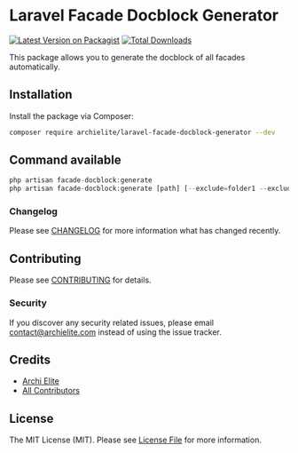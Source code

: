 # Laravel Facade Docblock Generator

[![Latest Version on Packagist](https://img.shields.io/packagist/v/archielite/laravel-facade-docblock-generator.svg?style=flat-square)](https://packagist.org/packages/archielite/laravel-facade-docblock-generator)
[![Total Downloads](https://img.shields.io/packagist/dt/archielite/laravel-facade-docblock-generator.svg?style=flat-square)](https://packagist.org/packages/archielite/laravel-facade-docblock-generator)

This package allows you to generate the docblock of all facades automatically.

## Installation

Install the package via Composer:

```bash
composer require archielite/laravel-facade-docblock-generator --dev
```

## Command available

```php
php artisan facade-docblock:generate
php artisan facade-docblock:generate [path] [--exclude=folder1 --exclude=folder2 --exclude=file1]
```

### Changelog

Please see [CHANGELOG](CHANGELOG.md) for more information what has changed recently.

## Contributing

Please see [CONTRIBUTING](CONTRIBUTING.md) for details.

### Security

If you discover any security related issues, please email contact@archielite.com instead of using the issue tracker.

## Credits

-   [Archi Elite](https://github.com/archielite)
-   [All Contributors](../../contributors)

## License

The MIT License (MIT). Please see [License File](LICENSE) for more information.


